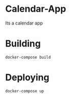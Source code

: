 # Calendar-App
Its a calendar app

# Building

```
docker-compose build
```

# Deploying

```
docker-compose up
```
